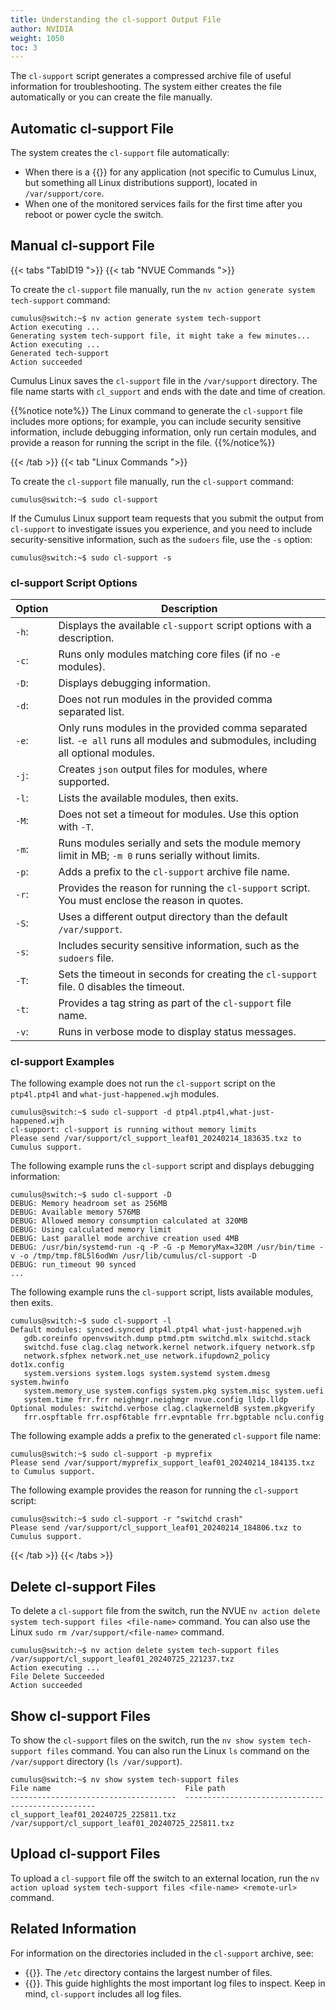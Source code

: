 ```yaml
---
title: Understanding the cl-support Output File
author: NVIDIA
weight: 1050
toc: 3
---
```

The `cl-support` script generates a compressed archive file of useful information for troubleshooting. The system either creates the file automatically or you can create the file manually.
<!-- vale off -->
## Automatic cl-support File
<!-- vale on -->
The system creates the `cl-support` file automatically:
- When there is a {{<exlink url="http://linux.die.net/man/5/core" text="core dump file">}} for any application (not specific to Cumulus Linux, but something all Linux distributions support), located in `/var/support/core`.
- When one of the monitored services fails for the first time after you reboot or power cycle the switch.
<!-- vale off -->
## Manual cl-support File
<!-- vale on -->

{{< tabs "TabID19 ">}}
{{< tab "NVUE Commands ">}}

To create the `cl-support` file manually, run the `nv action generate system tech-support` command:

```
cumulus@switch:~$ nv action generate system tech-support
Action executing ...
Generating system tech-support file, it might take a few minutes...
Action executing ...
Generated tech-support
Action succeeded
```

Cumulus Linux saves the `cl-support` file in the `/var/support` directory. The file name starts with `cl_support` and ends with the date and time of creation.

{{%notice note%}}
The Linux command to generate the `cl-support` file includes more options; for example, you can include security sensitive information, include debugging information, only run certain modules, and provide a reason for running the script in the file.
{{%/notice%}}

{{< /tab >}}
{{< tab "Linux Commands ">}}

To create the `cl-support` file manually, run the `cl-support` command:

```
cumulus@switch:~$ sudo cl-support
```

If the Cumulus Linux support team requests that you submit the output from `cl-support` to investigate issues you experience, and you need to include security-sensitive information, such as the `sudoers` file, use the `-s` option:

```
cumulus@switch:~$ sudo cl-support -s
```
<!-- vale off -->
### cl-support Script Options

| Option | Description |
|------- |------------ |
| `-h`: | Displays the available `cl-support` script options with a description. |
| `-c`: | Runs only modules matching core files (if no `-e` modules). |
| `-D`: | Displays debugging information. |
| `-d`: | Does not run modules in the provided comma separated list. |
| `-e`: | Only runs modules in the provided comma separated list. `-e all` runs all modules and submodules, including all optional modules. |
| `-j`: | Creates `json` output files for modules, where supported. |
| `-l`: | Lists the available modules, then exits. |
| `-M`: | Does not set a timeout for modules. Use this option with `-T`. |
| `-m`: | Runs modules serially and sets the module memory limit in MB; `-m 0` runs serially without limits. |
| `-p`: | Adds a prefix to the `cl-support` archive file name. |
| `-r`: | Provides the reason for running the `cl-support` script. You must enclose the reason in quotes. |
| `-S`: | Uses a different output directory than the default `/var/support`. |
| `-s`: | Includes security sensitive information, such as the `sudoers` file. |
| `-T`: | Sets the timeout in seconds for creating the `cl-support` file.  0 disables the timeout. |
| `-t`: | Provides a tag string as part of the `cl-support` file name. |
| `-v`: | Runs in verbose mode to display status messages. |

### cl-support Examples
<!-- vale on -->
The following example does not run the `cl-support` script on the `ptp4l.ptp4l` and `what-just-happened.wjh` modules.

```
cumulus@switch:~$ sudo cl-support -d ptp4l.ptp4l,what-just-happened.wjh
cl-support: cl-support is running without memory limits
Please send /var/support/cl_support_leaf01_20240214_183635.txz to Cumulus support.
```

The following example runs the `cl-support` script and displays debugging information:

```
cumulus@switch:~$ sudo cl-support -D
DEBUG: Memory headroom set as 256MB
DEBUG: Available memory 576MB
DEBUG: Allowed memory consumption calculated at 320MB
DEBUG: Using calculated memory limit
DEBUG: Last parallel mode archive creation used 4MB
DEBUG: /usr/bin/systemd-run -q -P -G -p MemoryMax=320M /usr/bin/time -v -o /tmp/tmp.f8L5l6odWn /usr/lib/cumulus/cl-support -D
DEBUG: run_timeout 90 synced
...
```

The following example runs the `cl-support` script, lists available modules, then exits.

```
cumulus@switch:~$ sudo cl-support -l
Default modules: synced.synced ptp4l.ptp4l what-just-happened.wjh
   gdb.coreinfo openvswitch.dump ptmd.ptm switchd.mlx switchd.stack
   switchd.fuse clag.clag network.kernel network.ifquery network.sfp
   network.sfphex network.net_use network.ifupdown2_policy dot1x.config
   system.versions system.logs system.systemd system.dmesg system.hwinfo
   system.memory_use system.configs system.pkg system.misc system.uefi
   system.time frr.frr neighmgr.neighmgr nvue.config lldp.lldp
Optional modules: switchd.verbose clag.clagkerneldB system.pkgverify
   frr.ospftable frr.ospf6table frr.evpntable frr.bgptable nclu.config
```

The following example adds a prefix to the generated `cl-support` file name:

```
cumulus@switch:~$ sudo cl-support -p myprefix
Please send /var/support/myprefix_support_leaf01_20240214_184135.txz to Cumulus support.
```

The following example provides the reason for running the `cl-support` script:

```
cumulus@switch:~$ sudo cl-support -r "switchd crash"
Please send /var/support/cl_support_leaf01_20240214_184806.txz to Cumulus support.
```

{{< /tab >}}
{{< /tabs >}}
<!-- vale off -->
## Delete cl-support Files
<!-- vale on -->
To delete a `cl-support` file from the switch, run the NVUE `nv action delete system tech-support files <file-name>` command. You can also use the Linux `sudo rm /var/support/<file-name>` command.

```
cumulus@switch:~$ nv action delete system tech-support files /var/support/cl_support_leaf01_20240725_221237.txz
Action executing ...
File Delete Succeeded
Action succeeded
```

## Show cl-support Files

To show the `cl-support` files on the switch, run the `nv show system tech-support files` command. You can also run the Linux `ls` command on the `/var/support` directory (`ls /var/support`).

```
cumulus@switch:~$ nv show system tech-support files
File name                              File path                                         
-------------------------------------  --------------------------------------------------
cl_support_leaf01_20240725_225811.txz  /var/support/cl_support_leaf01_20240725_225811.txz
```
<!-- vale off -->
## Upload cl-support Files
<!-- vale on -->
To upload a `cl-support` file off the switch to an external location, run the `nv action upload system tech-support files <file-name> <remote-url>` command.

## Related Information

For information on the directories included in the `cl-support` archive, see:
- {{<link url="Troubleshooting-the-etc-Directory">}}. The `/etc` directory contains the largest number of files.
- {{<link url="Troubleshooting-Log-Files">}}. This guide highlights the most important log files to inspect. Keep in mind, `cl-support` includes all log files.
